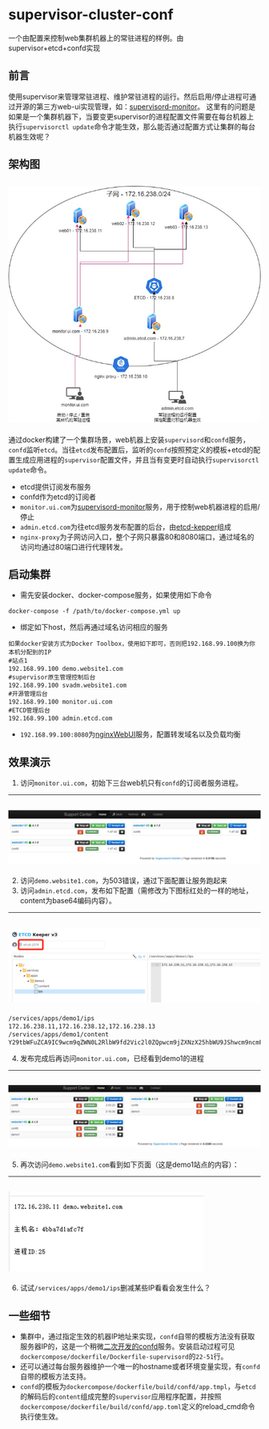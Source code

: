 # supervisor-cluster-conf
一个由配置来控制web集群机器上的常驻进程的样例。由supervisor+etcd+confd实现

## 前言
使用supervisor来管理常驻进程、维护常驻进程的运行。然后启用/停止进程可通过开源的第三方web-ui实现管理，如：[supervisord-monitor](https://github.com/mlazarov/supervisord-monitor)。
这里有的问题是如果是一个集群机器下，当要变更supervisor的进程配置文件需要在每台机器上执行`supervisorctl update`命令才能生效，那么能否通过配置方式让集群的每台机器生效呢？

## 架构图
![image](https://github.com/qiuweirun/supervisor-cluster-conf/blob/main/docs/images/net.jpg)
---
通过docker构建了一个集群场景，web机器上安装`supervisord`和`confd`服务，`confd`监听`etcd`。当往`etcd`发布配置后，监听的`confd`按照预定义的模板+etcd的配置生成应用进程的`supervisor`配置文件，并且当有变更时自动执行`supervisorctl update`命令。
* etcd提供订阅发布服务
* confd作为etcd的订阅者
* `monitor.ui.com`为[supervisord-monitor](https://github.com/mlazarov/supervisord-monitor)服务，用于控制web机器进程的启用/停止
* `admin.etcd.com`为往etcd服务发布配置的后台，由[etcd-kepper](https://github.com/evildecay/etcdkeeper)组成
* `nginx-proxy`为子网访问入口，整个子网只暴露80和8080端口，通过域名的访问均通过80端口进行代理转发。

## 启动集群
* 需先安装docker、docker-compose服务，如果使用如下命令
```
docker-compose -f /path/to/docker-compose.yml up
```
* 绑定如下host，然后再通过域名访问相应的服务
```
如果docker安装方式为Docker Toolbox，使用如下即可，否则把192.168.99.100换为你本机分配到的IP
#站点1
192.168.99.100 demo.website1.com
#supervisor原生管理控制后台
192.168.99.100 svadm.website1.com
#开源管理后台
192.168.99.100 monitor.ui.com
#ETCD管理后台
192.168.99.100 admin.etcd.com
```
* `192.168.99.100:8080`为[nginxWebUI](https://github.com/cym1102/nginxWebUI)服务，配置转发域名以及负载均衡

## 效果演示
1) 访问`monitor.ui.com`，初始下三台web机只有`confd`的订阅者服务进程。
---
![image](https://github.com/qiuweirun/supervisor-cluster-conf/blob/main/docs/images/init-view.png)
---
2) 访问`demo.website1.com`，为503错误，通过下面配置让服务跑起来
3) 访问`admin.etcd.com`，发布如下配置（需修改为下图标红处的一样的地址，content为base64编码内容）。
---
![image](https://github.com/qiuweirun/supervisor-cluster-conf/blob/main/docs/images/etcd-keeper.png)
---
```
/services/apps/demo1/ips       172.16.238.11,172.16.238.12,172.16.238.13
/services/apps/demo1/content   Y29tbWFuZCA9IC9wcm9qZWN0L2RlbW9fd2Vic2l0ZQpwcm9jZXNzX25hbWU9JShwcm9ncmFtX25hbWUpcwpzdGFydHNlY3MgPSAwCm51bXByb2NzID0gMQphdXRvc3RhcnQgPSB0cnVlCmF1dG9yZXN0YXJ0ID0gdHJ1ZQ==
```
4) 发布完成后再访问`monitor.ui.com`，已经看到demo1的进程
---
![image](https://github.com/qiuweirun/supervisor-cluster-conf/blob/main/docs/images/pub-view.png)
---
5) 再次访问`demo.website1.com`看到如下页面（这是demo1站点的内容）：
---
![image](https://github.com/qiuweirun/supervisor-cluster-conf/blob/main/docs/images/demo1.png)
---
6) 试试`/services/apps/demo1/ips`删减某些IP看看会发生什么？

## 一些细节
* 集群中，通过指定生效的机器IP地址来实现，`confd`自带的模板方法没有获取服务器IP的，这是一个稍微[二次开发的confd](https://github.com/qiuweirun/confd)服务。安装启动过程可见`dockercompose/dockerfile/Dockerfile-supervisord`的`22-51`行。
* 还可以通过每台服务器维护一个唯一的hostname或者环境变量实现，有`confd`自带的模板方法支持。
* `confd`的模板为`dockercompose/dockerfile/build/confd/app.tmpl`，与`etcd`的解码后的`content`组成完整的`supervisor`应用程序配置，并按照`dockercompose/dockerfile/build/confd/app.toml`定义的reload_cmd命令执行使生效。